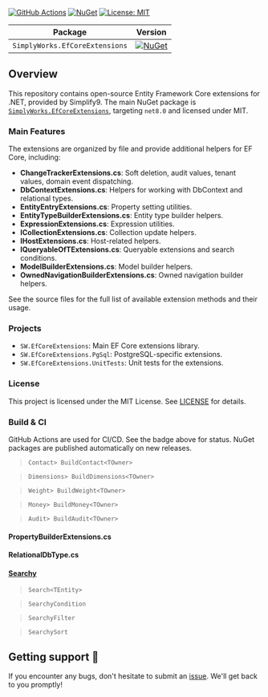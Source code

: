 
[![GitHub Actions](https://github.com/simplify9/EfCoreExtensions/actions/workflows/nuget-publish.yml/badge.svg)](https://github.com/simplify9/EfCoreExtensions/actions/workflows/nuget-publish.yml)
[![NuGet](https://img.shields.io/nuget/v/SimplyWorks.EfCoreExtensions?style=for-the-badge)](https://www.nuget.org/packages/SimplyWorks.EfCoreExtensions)
[![License: MIT](https://img.shields.io/badge/License-MIT-yellow.svg?style=for-the-badge)](LICENSE)

| **Package**       | **Version** |
| :----------------:|:----------------------:|
|`SimplyWorks.EfCoreExtensions`| [![NuGet](https://img.shields.io/nuget/v/SimplyWorks.EfCoreExtensions?style=for-the-badge)](https://www.nuget.org/packages/SimplyWorks.EfCoreExtensions) |


## Overview

This repository contains open-source Entity Framework Core extensions for .NET, provided by Simplify9. The main NuGet package is [`SimplyWorks.EfCoreExtensions`](https://www.nuget.org/packages/SimplyWorks.EfCoreExtensions), targeting `net8.0` and licensed under MIT.

### Main Features
The extensions are organized by file and provide additional helpers for EF Core, including:

- **ChangeTrackerExtensions.cs**: Soft deletion, audit values, tenant values, domain event dispatching.
- **DbContextExtensions.cs**: Helpers for working with DbContext and relational types.
- **EntityEntryExtensions.cs**: Property setting utilities.
- **EntityTypeBuilderExtensions.cs**: Entity type builder helpers.
- **ExpressionExtensions.cs**: Expression utilities.
- **ICollectionExtensions.cs**: Collection update helpers.
- **IHostExtensions.cs**: Host-related helpers.
- **IQueryableOfTExtensions.cs**: Queryable extensions and search conditions.
- **ModelBuilderExtensions.cs**: Model builder helpers.
- **OwnedNavigationBuilderExtensions.cs**: Owned navigation builder helpers.

See the source files for the full list of available extension methods and their usage.

### Projects
- `SW.EfCoreExtensions`: Main EF Core extensions library.
- `SW.EfCoreExtensions.PgSql`: PostgreSQL-specific extensions.
- `SW.EfCoreExtensions.UnitTests`: Unit tests for the extensions.

### License
This project is licensed under the MIT License. See [LICENSE](LICENSE) for details.

### Build & CI
GitHub Actions are used for CI/CD. See the badge above for status. NuGet packages are published automatically on new releases.

>`Contact> BuildContact<TOwner>`

>`Dimensions> BuildDimensions<TOwner>`

>`Weight> BuildWeight<TOwner>`

>`Money> BuildMoney<TOwner>`

>`Audit> BuildAudit<TOwner>`

#### PropertyBuilderExtensions.cs

#### RelationalDbType.cs

#### [Searchy](https://github.com/simplify9/Searchy)
>`Search<TEntity>`

>`SearchyCondition`

>`SearchyFilter`

>`SearchySort`


## Getting support 👷
If you encounter any bugs, don't hesitate to submit an [issue](https://github.com/simplify9/EfCoreExtensions/issues). We'll get back to you promptly!

